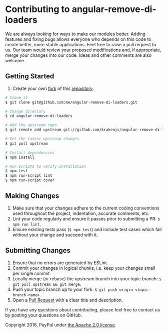 # Contributing to angular-remove-di-loaders

We are always looking for ways to make our modules better. Adding features and fixing bugs allows everyone who depends
on this code to create better, more stable applications.
Feel free to raise a pull request to us. Our team would review your proposed modifications and, if appropriate, merge
your changes into our code. Ideas and other comments are also welcome.

## Getting Started
1. Create your own [fork](https://help.github.com/articles/fork-a-repo) of this [repository](../../fork).
```bash
# Clone it
$ git clone git@github.com:me/angular-remove-di-loaders.git

# Change directory
$ cd angular-remove-di-loaders

# Add the upstream repo
$ git remote add upstream git://github.com/krakenjs/angular-remove-di-loaders.git

# Get the latest upstream changes
$ git pull upstream

# Install dependencies
$ npm install

# Run scripts to verify installation
$ npm test
$ npm run-script lint
$ npm run-script cover
```

## Making Changes
1. Make sure that your changes adhere to the current coding conventions used throughout the project, indentation, accurate comments, etc.
2. Lint your code regularly and ensure it passes prior to submitting a PR:
`$ npm run lint`.
3. Ensure existing tests pass (`$ npm test`) and include test cases which fail without your change and succeed with it.

## Submitting Changes
1. Ensure that no errors are generated by ESLint.
2. Commit your changes in logical chunks, i.e. keep your changes small per single commit.
3. Locally merge (or rebase) the upstream branch into your topic branch: `$ git pull upstream && git merge`.
4. Push your topic branch up to your fork: `$ git push origin <topic-branch-name>`.
5. Open a [Pull Request](https://help.github.com/articles/using-pull-requests) with a clear title and description.

If you have any questions about contributing, please feel free to contact us by posting your questions on GitHub.

Copyright 2016, PayPal under [the Apache 2.0 license](LICENSE.txt).
